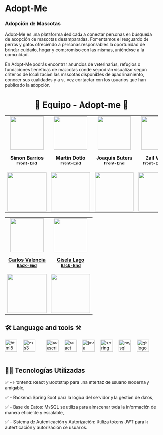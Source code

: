 

# Adopt-Me
### Adopción de Mascotas
Adopt-Me es una plataforma dedicada a conectar personas en búsqueda de adopción de mascotas desamparadas. Fomentamos el resguardo de perros y gatos ofreciendo a personas responsables la oportunidad de brindar cuidado, hogar y compromiso con las mismas, uniéndose a la comunidad.

En Adopt-Me podrás encontrar anuncios de veterinarias, refugios o fundaciones benéficas de mascotas donde se podrán visualizar según criterios de localización las mascotas disponibles de apadrinamiento, conocer sus cualidades y a su vez contactar con los usuarios que han publicado la adopción.



<h1 align='center'> 🐶 Equipo - Adopt-me  🐶 </h1>

<table align='center'>
  <tr>
    <td align='center'>
      <div>
        <a href="https://github.com/leandrofrossi" target="_blank" rel="author">
          <img width="110" src="https://media.licdn.com/dms/image/D4E03AQH_q_o2NeinSg/profile-displayphoto-shrink_800_800/0/1712893545803?e=1726099200&v=beta&t=52aA84F6jB7q0RW5arpttxBMxtp66QKkLWSCMQZRvJY"/>
        </a>
         <div>
          <h4 style="margin-top: 1rem;">Simon Barrios</br><small>Front-End</small></h4>
        </div>
        <div style='display: flex; flex-direction: column'>
          <a href="https://www.linkedin.com/in/simon-barrios" target="_blank">
            <img style='width:8rem' src="https://img.shields.io/badge/linkedin%20-%230077B5.svg?&style=for-the-badge&logo=linkedin&logoColor=white="/>
          </a>
        </div>
      </div>
    </td>
    <td align='center'>
      <div>
        <a href="https://github.com/Natsumychan" target="_blank" rel="author">
          <img width="110" src="https://media.licdn.com/dms/image/D4D35AQFFxnc2ahedNw/profile-framedphoto-shrink_800_800/0/1646770991759?e=1721271600&v=beta&t=eSV6WWKGM3Ercczknm4Oz8445kT-tFo7ofaoSh2TsN0"/>
        </a>
        <div>
          <h4 style="margin-top: 1rem;">Martin Dotto</br><small>Front-End</small></h4>
        <div>
        <div style='display: flex; flex-direction: column'>
         <a href="https://www.linkedin.com/in/martin-dotto/" target="_blank">
            <img style='width:8rem' src="https://img.shields.io/badge/linkedin%20-%230077B5.svg?&style=for-the-badge&logo=linkedin&logoColor=white="/>
          </a>
        </div>
      </div>
    </td>
    <td align='center'>
      <div>
        <a href="https://github.com/JornabeDV" target="_blank" rel="author">
          <img width="110" src="https://media.licdn.com/dms/image/D4D03AQGIIJ9FEVtT2Q/profile-displayphoto-shrink_200_200/0/1711487760825?e=1726099200&v=beta&t=E-wn8HCNAyMB9iSHDohH-nNbq1r1zFPOpxpBGnzaBdE"/>
        </a>
        <div>
          <h4 style="margin-top: 1rem;">Joaquin Butera</br><small>Front-End</small></h4>
        <div>
        <div style='display: flex; flex-direction: column'>
         <a href="https://www.linkedin.com/in/joaquin-butera-b8323020a" target="_blank">
            <img style='width:8rem' src="https://img.shields.io/badge/linkedin%20-%230077B5.svg?&style=for-the-badge&logo=linkedin&logoColor=white="/>
          </a>
        </div>
      </div>
    </td>
    <td align='center'>
      <div>
        <a href="https://github.com/patinoricar" target="_blank" rel="author" style="border:none">
          <img width="110" src="https://media.licdn.com/dms/image/C5603AQGycMWeI0y4xg/profile-displayphoto-shrink_800_800/0/1654084792808?e=1726099200&v=beta&t=z4x-PFhgbUcHO7damie4t9duCO2k4rj4HWenrPT51g0"/>
        </a>
        <div>
          <h4 style="margin-top: 1rem;">Zail Vegas</br><small>Front-End | PM </small></h4>
        </div>
        <div style='display: flex; flex-direction: column'>
         <a href="https://www.linkedin.com/in/zail-vegas-padron/" target="_blank">
            <img style='width:8rem' src="https://img.shields.io/badge/linkedin%20-%230077B5.svg?&style=for-the-badge&logo=linkedin&logoColor=white="/>
          </a>
        </div>
      </div>
    </td>
  </tr>
</table>

<table align='center'>
  <tr>
    <td align='center'>
      <div>
        <a href="https://github.com/MatiasNicolasAcevedo" target="_blank" rel="author">
          <img width="110" src="https://media.licdn.com/dms/image/D4E35AQEpKTSpnyjMyA/profile-framedphoto-shrink_200_200/0/1712721737600?e=1721275200&v=beta&t=3M7TSPqkfhCG3j6nzUE2kg9mXNwI8aVguexdHXLfHTE"/>
        </a>
        <a href="https://github.com/MatiasNicolasAcevedo" target="_blank" rel="author">
          <h4 style="margin-top: 1rem;">Carlos Valencia</br><small>Back-End</small></h4>
        </a>
        <div style='display: flex; flex-direction: column'>
          <a href="https://www.linkedin.com/in/carlos-valencia-mendez-90b6271a2/" target="_blank">
            <img style='width:8rem' src="https://img.shields.io/badge/linkedin%20-%230077B5.svg?&style=for-the-badge&logo=linkedin&logoColor=white="/>
          </a>
        </div>
      </div>
    </td>
    <td align='center'>
      <div>
        <a href="https://github.com/Full-Juan-Ortega" target="_blank" rel="author">
          <img width="110" src="https://media.licdn.com/dms/image/D4D35AQFx9sCyQzWppA/profile-framedphoto-shrink_200_200/0/1693315015530?e=1721275200&v=beta&t=tBBH3qhHjxak5t2sMOIpO2bjGWmelttdCiTBeq2beO4"/>
        </a>
        <a href="https://github.com/Full-Juan-Ortega" target="_blank" rel="author">
          <h4 style="margin-top: 1rem;">Gisela Lago</br><small>Back-End</small></h4>
        </a>
        <div style='display: flex; flex-direction: column'>
           <a href="https://www.linkedin.com/in/giselalago/" target="_blank">
            <img style='width:8rem' src="https://img.shields.io/badge/linkedin%20-%230077B5.svg?&style=for-the-badge&logo=linkedin&logoColor=white="/>
          </a>
        </div>
      </div>
    </td>
   
  </tr>
</table>

<h2 align="left">🛠 Language and tools ⚒ </h2>

<div align="left">
  <img src="https://cdn.jsdelivr.net/gh/devicons/devicon/icons/html5/html5-original.svg" height="40" alt="html5 logo"  />
  <img width="12" />
  <img src="https://cdn.jsdelivr.net/gh/devicons/devicon/icons/css3/css3-original.svg" height="40" alt="css3 logo"  />
  <img width="12" />
  <img width="12" />
  <img src="https://cdn.jsdelivr.net/gh/devicons/devicon/icons/javascript/javascript-original.svg" height="40" alt="javascript logo"  />
  <img width="12" />
  <img src="https://cdn.jsdelivr.net/gh/devicons/devicon/icons/react/react-original.svg" height="40" alt="react logo"  />
  <img width="12" />
  <img src="https://cdn.jsdelivr.net/gh/devicons/devicon/icons/java/java-original.svg" height="40" alt="java logo"  />
  <img width="12" />
  <img src="https://cdn.jsdelivr.net/gh/devicons/devicon/icons/spring/spring-original.svg" height="40" alt="spring logo"  />
  <img width="12" />
  <img src="https://cdn.jsdelivr.net/gh/devicons/devicon/icons/mysql/mysql-original.svg" height="40" alt="mysql logo"  />
  <img width="12" />
  <img src="https://cdn.jsdelivr.net/gh/devicons/devicon/icons/git/git-original.svg" height="40" alt="git logo"  />
  <img width="12" />
  
</div>

<br>

<h2> 👨‍💻 Tecnologías Utilizadas </h2>

✅ - Frontend: React y Bootstrap para una interfaz de usuario moderna y amigable, <br> 

✅ - Backend: Spring Boot para la lógica del servidor y la gestión de datos, <br> 

✅ - Base de Datos: MySQL se utiliza para almacenar toda la información de manera eficiente y escalable, <br> 

✅ - Sistema de Autenticación y Autorización: Utiliza tokens JWT para la autenticación y autorización de usuarios. <br>

<br>

